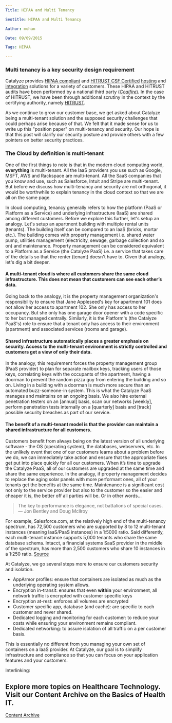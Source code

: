 ```yaml
---
Title: HIPAA and Multi Tenancy

Seotitle: HIPAA and Multi Tenancy

Author: mohan

Date: 09/09/2015

Tags: HIPAA

---
```

### Multi tenancy is a key security design requirement

Catalyze provides [HIPAA compliant](https://catalyze.io/compliance) and [HITRUST CSF Certified](https://catalyze.io/compliance/hitrust) [hosting](https://catalyze.io/paas) and [integration](https://catalyze.io/hl7) solutions for a variety of customers. These HIPAA and HITRUST audits have been performed by a national third party ([*Coalfire*)](https://coalfire.com). In the case of HITRUST, we have been through additional scrutiny in the context by the certifying authority, namely [HITRUST](https://hitrustalliance.net).

As we continue to grow our customer base, we get asked about Catalyze being a multi-tenant solution and the supposed security challenges that could perhaps arise because of that. We felt that it made sense for us to write up this "position paper" on multi-tenancy and security. Our hope is that this post will clarify our security posture and provide others with a few pointers on better security practices.

### The Cloud by definition is multi-tenant

One of the first things to note is that in the modern cloud computing world, **everything** is multi-tenant. All the IaaS providers you use such as Google, MSFT, AWS and Rackspace are multi-tenant. All the SaaS companies that you know and use, such as Salesforce, Intuit and Stripe are multi-tenant. But before we discuss how multi-tenancy and security are not orthogonal, it would be worthwhile to explain tenancy in the cloud context so that we are all on the same page.

In cloud computing, tenancy generally refers to how the platform (PaaS or Platform as a Service) and underlying infrastructure (IaaS) are shared among different customers. Before we explore this further, let's setup an analogy. Let's setup an apartment building with multiple rental units (tenants). The building itself can be compared to an IaaS (bricks, mortar etc.). The building comes with property management i.e. shared water pump, utilities management (electricity, sewage, garbage collection and so on) and maintenance. Property management can be considered equivalent to a Platform as a Service (the Catalyze PaaS) i.e. a service that takes care of the details so that the renter (tenant) doesn't have to. Given that analogy, let's dig a bit deeper.

#### A multi-tenant cloud is where all customers share the same cloud infrastructure. This does not mean that customers can see each other’s data.

Going back to the analogy, it is the property management organization's responsibility to ensure that Jane Appleseed's key for apartment 101 does not allow her access to apartment 102. She only has access to her occupancy. But she only has one garage door opener with a code specific to her but managed centrally. Similarly, it is the Platform's (the Catalyze PaaS's) role to ensure that a tenant only has access to their environment (apartment) and associated services (rooms and garage).


#### Shared infrastructure automatically places a greater emphasis on security. Access to the multi-tenant environment is strictly controlled and customers get a view of **only** their data.

In the analogy, this requirement forces the property management group (PaaS provider) to plan for separate mailbox keys, tracking users of those keys, correlating keys with the occupants of the apartment, having a doorman to prevent the random pizza guy from entering the building and so on. Living in a building with a doorman is much more secure than an automated buzz-someone-in system. This is what the Catalyze PaaS manages and maintains on an ongoing basis. We also hire external penetration testers on an [annual] basis, scan our networks [weekly], perform penetration tests internally on a [quarterly] basis and [track] possible security breaches as part of our service.

#### The benefit of a multi-tenant model is that the provider can **maintain** a shared infrastructure for all customers.

Customers benefit from always being on the latest version of all underlying software - the OS (operating system), the databases, webservers, etc. In the unlikely event that one of our customers learns about a problem before we do, we can immediately take action and ensure that the appropriate fixes get put into place quickly for all our customers. When it’s time to upgrade the Catalyze PaaS, all of our customers are upgraded at the same time and share the same experience. In the analogy, if property management decides to replace the aging solar panels with more performant ones, all of your tenants get the benefits at the same time. Maintenance is a significant cost not only to the service provider but also to the customer so the easier and cheaper it is, the better off all parties will be. Or in other words...

> The key to performance is elegance, not battalions of special cases.
> — Jon Bentley and Doug McIlroy

For example, Salesforce.com, at the relatively high end of the multi-tenancy spectrum, has 72,500 customers who are supported by 8 to 12 multi-tenant instances (meaning IaaS/PaaS instances) in a 1:5000 ratio. Said differently, each multi-tenant instance supports 5,000 tenants who share the same database schema. Intacct, a financial systems SaaS provider in the middle of the spectrum, has more than 2,500 customers who share 10 instances in a 1:250 ratio. [Source](http://www.computerworld.com/article/2517005/data-center/multi-tenancy-in-the-cloud--why-it-matters.html)

At Catalyze, we go several steps more to ensure our customers security and isolation.

- AppArmor profiles: ensure that containers are isolated as much as the underlying operating system allows.
- Encryption in-transit: ensures that even **within** your environment, all network traffic is encrypted with customer specific keys
- Encryption at-rest: enforces all volumes are encrypted
- Customer specific app, database (and cache): are specific to each customer and never shared.
- Dedicated logging  and monitoring for each customer: to reduce your costs while ensuring your environment remains compliant.
- Dedicated networking: to assure isolation of all traffic on a per customer basis.

This is essentially no different from you managing your own set of containers on a IaaS provider. At Catalyze, our goal is to simplify infrastructure and compliance so that you can focus on your application features and your customers.

Interlinking: <h2>Explore more topics on Healthcare Technology. Visit our Content Archive on the Basics of Health IT.</h2>
<a href="http://content.catalyze.io/health-it-basics">Content Archive</a>